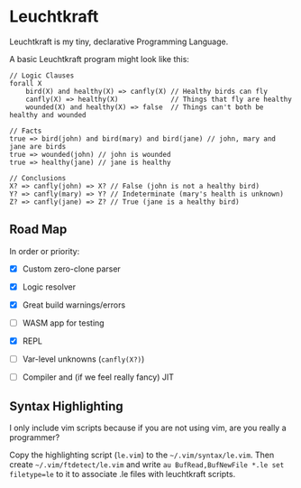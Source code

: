 # Leuchtkraft
Leuchtkraft is my tiny, declarative Programming Language.

A basic Leuchtkraft program might look like this:
```
// Logic Clauses
forall X
    bird(X) and healthy(X) => canfly(X) // Healthy birds can fly
    canfly(X) => healthy(X)             // Things that fly are healthy
    wounded(X) and healthy(X) => false  // Things can't both be healthy and wounded

// Facts
true => bird(john) and bird(mary) and bird(jane) // john, mary and jane are birds
true => wounded(john) // john is wounded
true => healthy(jane) // jane is healthy

// Conclusions
X? => canfly(john) => X? // False (john is not a healthy bird)
Y? => canfly(mary) => Y? // Indeterminate (mary's health is unknown)
Z? => canfly(jane) => Z? // True (jane is a healthy bird)
```

## Road Map
In order or priority: 
- [x] Custom zero-clone parser
- [x] Logic resolver
- [x] Great build warnings/errors
- [ ] WASM app for testing
- [x] REPL
- [ ] Var-level unknowns (`canfly(X?)`)
- [ ] Compiler and (if we feel really fancy) JIT


## Syntax Highlighting
I only include vim scripts because if you are not using vim, are you really a programmer?

Copy the highlighting script (`le.vim`) to the `~/.vim/syntax/le.vim`.
Then create `~/.vim/ftdetect/le.vim` and write 
`au BufRead,BufNewFile *.le set filetype=le` to it to associate .le files 
with leuchtkraft scripts.

